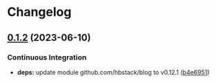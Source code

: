 # Changelog

## [0.1.2](https://github.com/hbstack/blog/compare/modules/utterances/v0.1.1...modules/utterances/v0.1.2) (2023-06-10)


### Continuous Integration

* **deps:** update module github.com/hbstack/blog to v0.12.1 ([b4e6951](https://github.com/hbstack/blog/commit/b4e695188f04c8f78175af78500750f396db1045))
